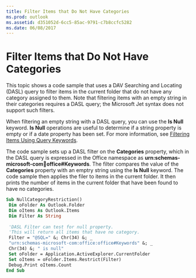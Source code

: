 ```yaml
---
title: Filter Items that Do Not Have Categories
ms.prod: outlook
ms.assetid: d351052d-6cc5-85ac-9791-c7b8ccfc5282
ms.date: 06/08/2017
---
```



# Filter Items that Do Not Have Categories

This topic shows a code sample that uses a DAV Searching and Locating (DASL) query to filter items in the current folder that do not have any category assigned to them. Note that filtering items with an empty string in their categories requires a DASL query; the Microsoft Jet syntax does not support such filters.

When filtering an empty string with a DASL query, you can use the  **Is Null** keyword. **Is Null** operations are useful to determine if a string property is empty or if a date property has been set. For more information, see [Filtering Items Using Query Keywords](filtering-items-using-query-keywords.md).

The code sample sets up a DASL filter on the  **Categories** property, which in the DASL query is expressed in the Office namespace as **urn:schemas-microsoft-com:office:office#Keywords**. The filter compares the value of the  **Categories** property with an emptry string using the **Is Null** keyword. The code sample then applies the filer to items in the current folder. It then prints the number of items in the current folder that have been found to have no categories.




```vb
Sub NullCategoryRestriction() 
 Dim oFolder As Outlook.Folder 
 Dim oItems As Outlook.Items 
 Dim Filter As String 
 
 'DASL Filter can test for null property. 
 'This will return all items that have no category. 
 Filter = "@SQL=" &; Chr(34) &; _ 
 "urn:schemas-microsoft-com:office:office#Keywords" &; _ 
 Chr(34) &; " is null" 
 Set oFolder = Application.ActiveExplorer.CurrentFolder 
 Set oItems = oFolder.Items.Restrict(Filter) 
 Debug.Print oItems.Count 
End Sub
```


